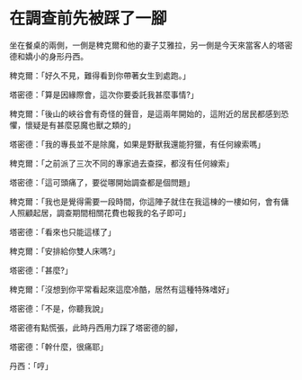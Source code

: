 # 在調查前先被踩了一腳

坐在餐桌的兩側，一側是稗克爾和他的妻子艾雅拉，另一側是今天來當客人的塔密德和嬌小的身形丹西。

稗克爾：「好久不見，難得看到你帶著女生到處跑。」

塔密德：「算是因緣際會，這次你要委託我甚麼事情?」

稗克爾：「後山的峽谷會有奇怪的聲音，是這兩年開始的，這附近的居民都感到恐懼，懷疑是有甚麼惡魔也獸之類的」

塔密德：「我的專長並不是除魔，如果是野獸我還能狩獵，有任何線索嗎」

稗克爾：「之前派了三次不同的專家過去查探，都沒有任何線索」

塔密德：「這可頭痛了，要從哪開始調查都是個問題」

稗克爾：「我也是覺得需要一段時間，你這陣子就住在我這棟的一樓如何，會有傭人照顧起居，調查期間相關花費也報我的名子即可」

塔密德：「看來也只能這樣了」

稗克爾：「安排給你雙人床嗎?」

塔密德：「甚麼?」

稗克爾：「沒想到你平常看起來這麼冷酷，居然有這種特殊嗜好」

塔密德：「不是，你聽我說」

塔密德有點慌張，此時丹西用力踩了塔密德的腳，

塔密德：「幹什麼，很痛耶」

丹西：「哼」
